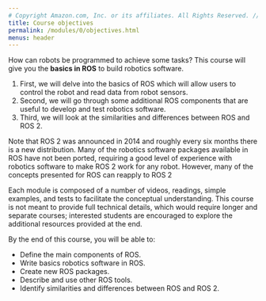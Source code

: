 ```yaml
---
# Copyright Amazon.com, Inc. or its affiliates. All Rights Reserved. // SPDX-License-Identifier: CC-BY-SA-4.0
title: Course objectives
permalink: /modules/0/objectives.html
menus: header
---
```


How can robots be programmed to achieve some tasks?
This course will give you the **basics in ROS** to build robotics software. 
1. First, we will delve into the basics of ROS which will allow users to control the robot and read data from robot sensors. 
2. Second, we will go through some additional ROS components that are useful to develop and test robotics software. 
3. Third, we will look at the similarities and differences between ROS and ROS 2. 

Note that ROS 2 was announced in 2014 and roughly every six months there is a new distribution. Many of the robotics software packages available in ROS have not been ported, requiring a good level of experience with robotics software to make ROS 2 work for any robot. However, many of the concepts presented for ROS can reapply to ROS 2

Each module is composed of a number of videos, readings, simple examples, and tests to facilitate the conceptual understanding. This course is not meant to provide full technical details, which would require longer and separate courses; interested students are encouraged to explore the additional resources provided at the end.


By the end of this course, you will be able to:
- Define the main components of ROS.
- Write basics robotics software in ROS.
- Create new ROS packages.
- Describe and use other ROS tools.
- Identify similarities and differences between ROS and ROS 2.
